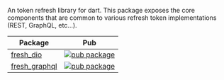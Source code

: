 An token refresh library for dart. This package exposes the core components that are common to various refresh token implementations (REST, GraphQL, etc...).

| Package                                                                               | Pub                                                                                                      |
| ------------------------------------------------------------------------------------- | -------------------------------------------------------------------------------------------------------- |
| [fresh_dio](https://github.com/felangel/fresh/tree/master/packages/fresh_dio)         | [![pub package](https://img.shields.io/pub/v/fresh_dio.svg)](https://pub.dev/packages/fresh_dio)         |
| [fresh_graphql](https://github.com/felangel/fresh/tree/master/packages/fresh_graphql) | [![pub package](https://img.shields.io/pub/v/fresh_graphql.svg)](https://pub.dev/packages/fresh_graphql) |
